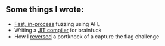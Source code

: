 ## Some things I wrote:
* [Fast, in-process](articles/fuzzing_capstone_with_afl.html) fuzzing using AFL
* Writing a [JIT compiler](articles/jit-brainfuck.html) for brainfuck
* How I [reversed](articles/cysca_portknock.html) a portknock of a capture the flag challenge
